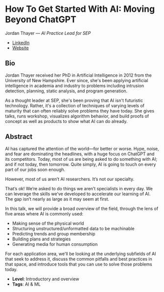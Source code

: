 # How To Get Started With AI: Moving Beyond ChatGPT

Jordan Thayer &mdash; *AI Practice Lead for SEP*

- [LinkedIn](https://www.linkedin.com/in/jordan-seabass-thayer/)
- [Website](https://sep.com/blog/author/jordan-thayer/)

## Bio

Jordan Thayer received her PhD in Artificial Intelligence in 2012 from the University of New Hampshire. Ever since, she's been applying artificial intelligence in academia and industry to problems including intrusion detection, planning, static analysis, and program generation.

As a thought leader at SEP, she's been proving that AI isn't futuristic technology. Rather, it's a collection of techniques of varying levels of maturity that can often reliably solve problems they have today. She gives talks, runs workshop, visualizes algorithm behavior, and build proofs of concept as well as products to show what AI can do already.

## Abstract

AI has captured the attention of the world—for better or worse. Hype, noise, and fear are dominating the headlines, with a huge focus on ChatGPT and its competitors. Today, most of us are being asked to do something with AI; and if not today, then tomorrow. Quite simply, AI is going to touch on every part of our jobs soon enough.

However, most of us aren’t AI researchers. It’s not our specialty. 

That’s ok! We’re asked to do things we aren’t specialists in every day. We can leverage the skills we’ve developed to accelerate our learning of AI. The gap isn’t nearly as large as it may seem at first.

In this talk, we will provide a broad overview of the field, through the lens of five areas where AI is commonly used:

* Making sense of the physical world
* Structuring unstructured/unformatted data to be machinable
* Predicting trends and group membership
* Building plans and strategies
* Generating media for human consumption

For each application area, we'll be looking at the underlying subfields of AI that seek to address it, discuss the common pitfalls and best practices in that space, and introduce tools that you can use to solve those problems today.

- **Level**: Introductory and overview
- **Tags**: AI & ML
  